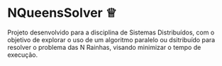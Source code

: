 # NQueensSolver ♕

Projeto desenvolvido para a disciplina de Sistemas Distribuídos, com o objetivo de explorar o uso de um algoritmo paralelo ou dsitribuído para resolver o problema das N Rainhas, visando minimizar o tempo de execução.
